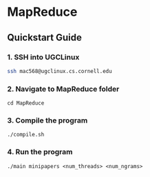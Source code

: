 # MapReduce

## Quickstart Guide
### 1. SSH into UGCLinux
```bash
ssh mac568@ugclinux.cs.cornell.edu
```
### 2. Navigate to MapReduce folder
```
cd MapReduce
```
### 3. Compile the program 
```
./compile.sh
```
### 4. Run the program 
```
./main minipapers <num_threads> <num_ngrams>
```
